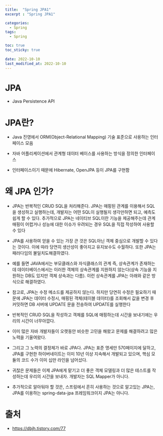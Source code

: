 ```yaml
---
title:  "Spring JPA1"
excerpt : "Spring JPA1"

categories:
  - Spring
tags:
  - Spring

toc: true
toc_sticky: true
 
date: 2022-10-10
last_modified_at: 2022-10-10
---
```



# JPA

- Java Persistence API


# JPA란?

- Java 진영에서 ORM(Object-Relational Mapping) 기술 표준으로 사용하는 인터페이스 모음

- 자바 어플리케이션에서 관계형 데이터 베이스를 사용하는 방식을 정의한 인터페이스
- 인터페이스이기 때문에 Hibernate, OpenJPA 등이 JPA를 구현함

# 왜 JPA 인가?

- JPA는 반복적인 CRUD SQL을 처리해준다. JPA는 매핑된 관계를 이용해서 SQL을 생성하고 실행하는데, 개발자는 어떤 SQL이 실행될지 생각만하면 되고, 예측도 쉽게 할 수 있다. 추가적으로 JPA는 네이티브 SQL이란 기능을 제공해주는데 관계 매핑이 어렵거나 성능에 대한 이슈가 우려되는 경우 SQL을 직접 작성하여 사용할 수 있다

- JPA를 사용하여 얻을 수 있는 가장 큰 것은 SQL아닌 객체 중심으로 개발할 수 있다는 것이다. 이에 따라 당연히 생산성이 좋아지고 유지보수도 수월하다. 또한 JPA는 패러다임의 불일치도해결하였다.
-  예를 들면 JAVA에서는 부모클래스와 자식클래스의 관계 즉, 상속관계가 존재하는데 데이터베이스에서는 이러한 객체의 상속관계를 지원하지 않는다(상속 기능을 지원하는 DB도 있지만 객체 상속과는 다름). 이런 상속관계를 JPA는 아래와 같은 방식으로 해결하였다.

- 참고로, JPA는 수정 메소드를 제공하지 않는다. 하지만 당연히 수정은 필요하기 때문에 JPA는 데이터 수정시, 매핑된 객체(테이블 데이터)를 조회해서 값을 변경 후 커밋하면 DB 서버에 UPDATE 문을  전송하여 UPDATE를 실행한다


- 반복적인 CRUD SQL을 작성하고 객체를 SQL에 매핑하는데 시간을 보내기에는 우리의 시간이 너무아깝다.
- 이미 많은 자바 개발자들이 오랫동안 비슷한 고민을 해왔고 문제를 해결하려고 많은 노력을 기울여왔다. 
- 그리고 그 노력의 결정체가 바로 JPA다. JPA는 표준 명세만 570페이지에 달하고, JPA를 구현한 하이버네이트는 이미 10년 이상 지속해서 개발되고 있으며, 핵심 모듈의 코드 수가 이미 십만 라인을 넘어섰다. 
- 귀찮은 문제들은 이제 JPA에게 맡기고 더 좋은 객체 모델링과 더 많은 테스트를 작성하는데 우리의 시간을 보내자. 개발자는 SQL Mapper가 아니다.

- 추가적으로 알아둬야 할 것은, 스프링에서 흔히 사용하는 것으로 알고있는 JPA는, JPA를 이용하는 spring-data-jpa 프레임워크이지 JPA는 아니다.

# 출처
- https://dbjh.tistory.com/77